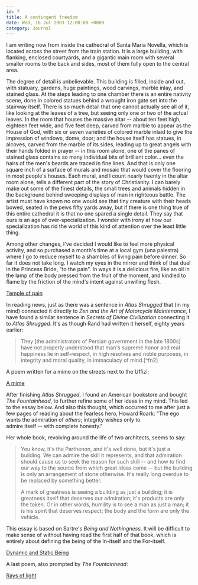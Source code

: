 ```yaml
---
id: 7
title: A contingent freedom
date: Wed, 16 Jul 2003 12:00:00 +0000
category: Journal
---
```


I am writing now from inside the cathedral of Santa Maria Novella, which
is located across the street from the train station.  It is a large
building, with flanking, enclosed courtyards, and a gigantic main room
with several smaller rooms to the back and sides, most of them fully
open to the central area.

The degree of detail is unbelievable.  This building is filled, inside
and out, with statuary, gardens, huge paintings, wood carvings, marble
inlay, and stained glass.  At the steps leading to one chamber there is
an entire nativity scene, done in colored statues behind a wrought iron
gate set into the stairway itself.  There is so much detail that one
cannot actually see all of it, like looking at the leaves of a tree, but
seeing only one or two of the actual leaves.  In the room that houses
the massive altar -- about ten feet high, eighteen feet wide, and five
feet deep, carved from marble to appear as the House of God, with six or
seven varieties of colored marble inlaid to give the impression of
windows, dome, door; and the house itself has statues, in alcoves,
carved from the marble of its sides, leading up to great angels with
their hands folded in prayer -- in this room alone, one of the panes of
stained glass contains so many individual bits of brilliant
color... even the hairs of the men's beards are traced in fine lines.
And that is only one square inch of a surface of murals and mosaic that
would cover the flooring in most people's houses.  Each mural, and I
count nearly twenty in the altar room alone, tells a different part of
the story of Christianity.  I can barely make out some of the finest
details, the small trees and animals hidden in the background behind
sweeping displays of man in righteous battle.  The artist must have
known no one would see that tiny creature with their heads bowed, seated
in the pews fifty yards away, but if there is one thing true of this
entire cathedral it is that no one spared a single detail.  They say
that ours is an age of over-specialization.  I wonder with irony at how
our specialization has rid the world of this kind of attention over the
least little thing.

Among other changes, I've decided I would like to feel more physical
activity, and so purchased a month's time at a local gym (una palestra)
where I go to reduce myself to a shambles of living pain before dinner.
So far it does not take long.  I watch my eyes in the mirror and think
of that duel in the Princess Bride, "to the pain".  In ways it is a
delicious fire, like an oil in the lamp of the body pressed from the
fruit of the moment, and kindled to flame by the friction of the mind's
intent against unwilling flesh.

[Temple of pain](temple.of.pain)

In reading news, just as there was a sentence in *Atlas Shrugged* that (in
my mind) connected it directly to *Zen and the Art of Motorcycle
Maintenance*, I have found a similar sentence in *Secrets of Divine
Civilization* connecting it to *Atlas Shrugged*.  It's as though Rand had
written it herself, eighty years earlier:

> They [the administrators of Persian government in the late 1800s] have
> not properly understood that man's supreme honor and real happiness
> lie in self-respect, in high resolves and noble purposes, in integrity
> and moral quality, in immaculacy of mind.[^fn2]

A poem written for a mime on the streets next to the Uffizi:

[A mime](a.mime)

After finishing *Atlas Shrugged*, I found an American bookstore and bought
*The Fountainhead*, to further refine some of her ideas in my mind.  This
led to the essay below.  And also this thought, which occurred to me
after just a few pages of reading about the fearless hero, Howard Roark:
"The ego wants the admiration of *others*; integrity wishes only to  
admire itself -- with complete honesty."

Her whole book, revolving around the life of two architects, seems to
say:

> You know, it's the Parthenon, and it's well done, but it's just a
> building.  We can admire the skill it represents, and that admiration
> should cause us to seek the reason for such skill -- and how to find
> our way to the source from which great ideas come -- but the building
> is only an arrangement of stone otherwise.  It's really long overdue
> to be replaced by something better.
> 
> A mark of greatness is seeing a building as just a building; it is
> greatness itself that deserves our admiration; it's products are only
> the token.  Or in other words, humility is to see a man as just a man;
> it is his spirit that deserves respect; the body and the form are only
> the vehicle.

This essay is based on Sartre's *Being and Nothingness*.  It will be
difficult to make sense of without having read the first half of that
book, which is entirely about defining the being of the In-itself and
the For-itself.

[Dynamic and Static Being](dynamic.and.static.being)

A last poem, also prompted by *The Fountainhead*:

[Rays of light](rays.of.light)


